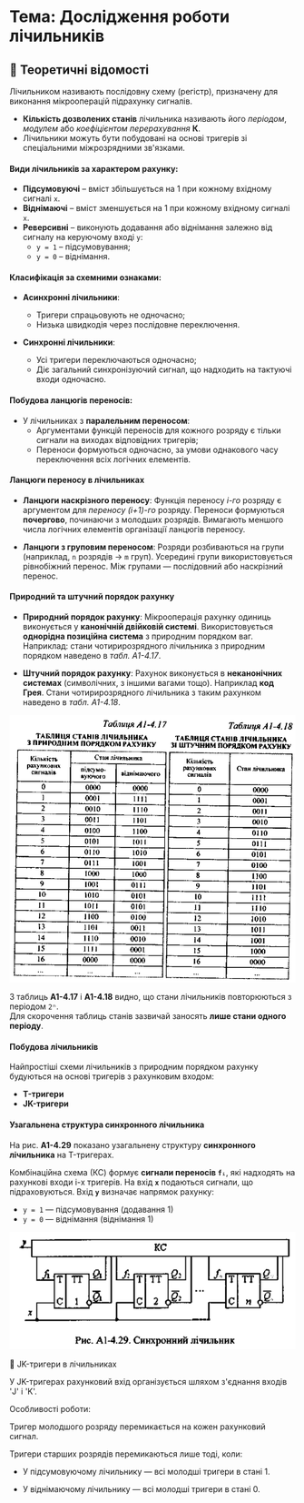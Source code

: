 # Тема: Дослідження роботи лічильників

## 📘 Теоретичні відомості

Лічильником називають послідовну схему (регістр), призначену для виконання мікрооперацій підрахунку сигналів.

- **Кількість дозволених станів** лічильника називають його *періодом*, *модулем* або *коефіцієнтом перерахування* **К**.
- Лічильники можуть бути побудовані на основі тригерів зі спеціальними міжрозрядними зв'язками.

#### Види лічильників за характером рахунку:
- **Підсумовуючі** – вміст збільшується на 1 при кожному вхідному сигналі `x`.
- **Віднімаючі** – вміст зменшується на 1 при кожному вхідному сигналі `x`.
- **Реверсивні** – виконують додавання або віднімання залежно від сигналу на керуючому вході `y`:
  - `y = 1` – підсумовування;
  - `y = 0` – віднімання.

#### Класифікація за схемними ознаками:
- **Асинхронні лічильники**:
  - Тригери спрацьовують не одночасно;
  - Низька швидкодія через послідовне переключення.

- **Синхронні лічильники**:
  - Усі тригери переключаються одночасно;
  - Діє загальний синхронізуючий сигнал, що надходить на тактуючі входи одночасно.

#### Побудова ланцюгів переносів:
- У лічильниках з **паралельним переносом**:
  - Аргументами функцій переносів для кожного розряду є тільки сигнали на виходах відповідних тригерів;
  - Переноси формуються одночасно, за умови однакового часу переключення всіх логічних елементів.





#### Ланцюги переносу в лічильниках

- **Ланцюги наскрізного переносу**:
Функція переносу *i-го* розряду є аргументом для *переносу (i+1)-го* розряду.
Переноси формуються **почергово**, починаючи з молодших розрядів.
Вимагають меншого числа логічних елементів організації ланцюгів переносу.

- **Ланцюги з груповим переносом**:
Розряди розбиваються на групи (наприклад, `n` розрядів → `m` груп).
Усередині групи використовується рівнобіжний перенос.
Між групами — послідовний або наскрізний перенос.

#### Природний та штучний порядок рахунку

- **Природний порядок рахунку**:
Мікрооперація рахунку одиниць виконується у **канонічній двійковій системі**.
Використовується **однорідна позиційна система** з природним порядком ваг.
Наприклад: стани чотирирозрядного лічильника з природним порядком наведено в _табл. А1-4.17_.

- **Штучний порядок рахунку**:
Рахунок виконується в **неканонічних системах** (символічних, з іншими вагами тощо).
Наприклад **код Грея**. Стани чотирирозрядного лічильника з таким рахунком наведено в _табл. А1-4.18_.


![](Table-of-counter-states-with-natural-and-artificial-counting-order.png)



З таблиць **А1-4.17** і **А1-4.18** видно, що стани лічильників повторюються з періодом `2ⁿ`.  
Для скорочення таблиць станів зазвичай заносять **лише стани одного періоду**.


#### Побудова лічильників

Найпростіші схеми лічильників з природним порядком рахунку будуються на основі тригерів з рахунковим входом:

- **T-тригери**
- **JK-тригери**


#### Узагальнена структура синхронного лічильника

На рис. **А1-4.29** показано узагальнену структуру **синхронного лічильника** на T-тригерах.

Комбінаційна схема (КС) формує **сигнали переносів `fᵢ`**, які надходять на рахункові входи i-х тригерів.
На вхід **`x`** подаються сигнали, що підраховуються.
Вхід **`y`** визначає напрямок рахунку:
  - `y = 1` — підсумовування (додавання 1)
  - `y = 0` — віднімання (віднімання 1)

![](Synchronous-counter.png)


🎯 JK-тригери в лічильниках

У JK-тригерах рахунковий вхід організується шляхом з'єднання входів 'J' і 'K'.

Особливості роботи:

Тригер молодшого розряду перемикається на кожен рахунковий сигнал.

Тригери старших розрядів перемикаються лише тоді, коли:

- У підсумовуючому лічильнику — всі молодші тригери в стані 1.

- У віднімаючому лічильнику — всі молодші тригери в стані 0.
